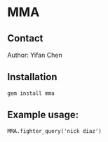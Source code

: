 # MMA

## Contact
Author: Yifan Chen

## Installation
```
gem install mma
```

## Example usage:
```
MMA.fighter_query('nick diaz')
```
